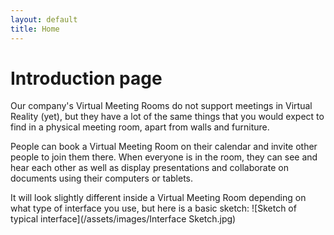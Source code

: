 ```yaml
---
layout: default
title: Home
---
```

# Introduction page

Our company's Virtual Meeting Rooms do not support meetings in Virtual Reality (yet), but they have a lot of the same things that you would expect to find in a physical meeting room, apart from walls and furniture.

People can book a Virtual Meeting Room on their calendar and invite other people to join them there. When everyone is in the room, they can see and hear each other as well as display presentations and collaborate on documents using their computers or tablets.

It will look slightly different inside a Virtual Meeting Room depending on what type of interface you use, but here is a basic sketch:
![Sketch of typical interface](/assets/images/Interface Sketch.jpg)
